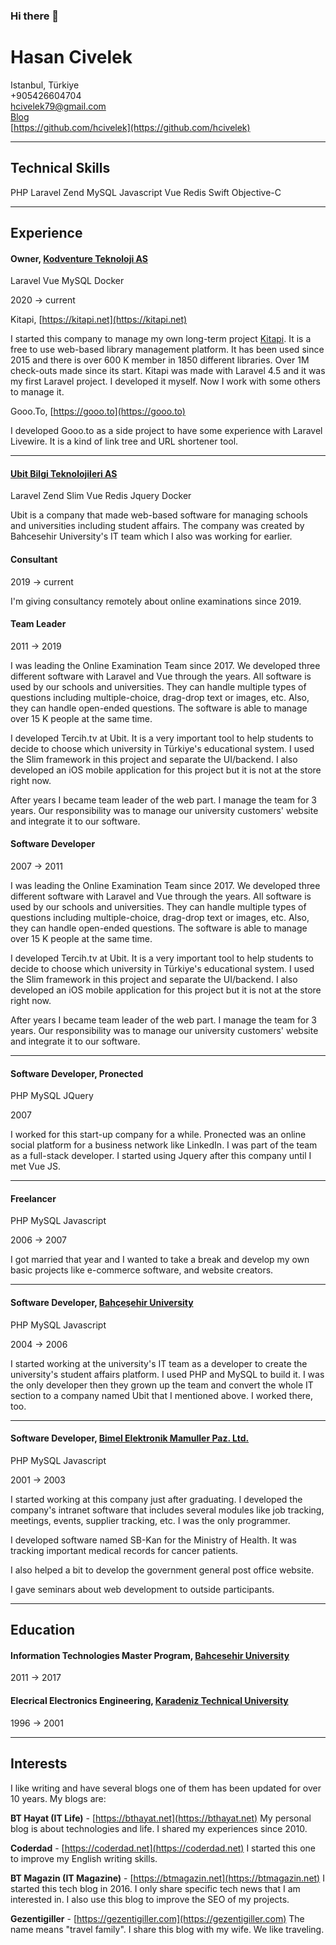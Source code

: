 ### Hi there 👋

<!--
**hcivelek/hcivelek** is a ✨ _special_ ✨ repository because its `README.md` (this file) appears on your GitHub profile.

Here are some ideas to get you started:

- 🔭 I’m currently working on ...
- 🌱 I’m currently learning ...
- 👯 I’m looking to collaborate on ...
- 🤔 I’m looking for help with ...
- 💬 Ask me about ...
- 📫 How to reach me: ...
- 😄 Pronouns: ...
- ⚡ Fun fact: ...
-->
Hasan Civelek
=============

Istanbul, Türkiye  
+905426604704  
hcivelek79@gmail.com  
[Blog](https://bthayat.net)  
[https://github.com/hcivelek](https://github.com/hcivelek)

* * *

Technical Skills
----------------

PHP Laravel Zend MySQL Javascript Vue Redis Swift Objective-C

* * *

Experience
----------

#### Owner, [Kodventure Teknoloji AS](https:/kodventure.com)

Laravel Vue MySQL Docker

2020 → current

Kitapi, [https://kitapi.net](https://kitapi.net)

I started this company to manage my own long-term project [Kitapi](https://kitapi.net). It is a free to use web-based library management platform. It has been used since 2015 and there is over 600 K member in 1850 different libraries. Over 1M check-outs made since its start. Kitapi was made with Laravel 4.5 and it was my first Laravel project. I developed it myself. Now I work with some others to manage it.

Gooo.To, [https://gooo.to](https://gooo.to)

I developed Gooo.to as a side project to have some experience with Laravel Livewire. It is a kind of link tree and URL shortener tool.

* * *

#### [Ubit Bilgi Teknolojileri AS](https://www.ubit.com.tr)

Laravel Zend Slim Vue Redis Jquery Docker

Ubit is a company that made web-based software for managing schools and universities including student affairs. The company was created by Bahcesehir University's IT team which I also was working for earlier.

#### Consultant

2019 → current

I'm giving consultancy remotely about online examinations since 2019.

#### Team Leader

2011 → 2019

I was leading the Online Examination Team since 2017. We developed three different software with Laravel and Vue through the years. All software is used by our schools and universities. They can handle multiple types of questions including multiple-choice, drag-drop text or images, etc. Also, they can handle open-ended questions. The software is able to manage over 15 K people at the same time.

I developed Tercih.tv at Ubit. It is a very important tool to help students to decide to choose which university in Türkiye's educational system. I used the Slim framework in this project and separate the UI/backend. I also developed an iOS mobile application for this project but it is not at the store right now.

After years I became team leader of the web part. I manage the team for 3 years. Our responsibility was to manage our university customers' website and integrate it to our software.

#### Software Developer

2007 → 2011

I was leading the Online Examination Team since 2017. We developed three different software with Laravel and Vue through the years. All software is used by our schools and universities. They can handle multiple types of questions including multiple-choice, drag-drop text or images, etc. Also, they can handle open-ended questions. The software is able to manage over 15 K people at the same time.

I developed Tercih.tv at Ubit. It is a very important tool to help students to decide to choose which university in Türkiye's educational system. I used the Slim framework in this project and separate the UI/backend. I also developed an iOS mobile application for this project but it is not at the store right now.

After years I became team leader of the web part. I manage the team for 3 years. Our responsibility was to manage our university customers' website and integrate it to our software.

* * *

#### Software Developer, Pronected

PHP MySQL JQuery

2007

I worked for this start-up company for a while. Pronected was an online social platform for a business network like LinkedIn. I was part of the team as a full-stack developer. I started using Jquery after this company until I met Vue JS.

* * *

#### Freelancer

PHP MySQL Javascript

2006 → 2007

I got married that year and I wanted to take a break and develop my own basic projects like e-commerce software, and website creators.

* * *

#### Software Developer, [Bahçeşehir University](https://www.ubit.com.tr/)

PHP MySQL Javascript

2004 → 2006

I started working at the university's IT team as a developer to create the university's student affairs platform. I used PHP and MySQL to build it. I was the only developer then they grown up the team and convert the whole IT section to a company named Ubit that I mentioned above. I worked there, too.

* * *

#### Software Developer, [Bimel Elektronik Mamuller Paz. Ltd.](https://bimel.com.tr)

PHP MySQL Javascript

2001 → 2003

I started working at this company just after graduating. I developed the company's intranet software that includes several modules like job tracking, meetings, events, supplier tracking, etc. I was the only programmer.

I developed software named SB-Kan for the Ministry of Health. It was tracking important medical records for cancer patients.

I also helped a bit to develop the government general post office website.

I gave seminars about web development to outside participants.

* * *

Education
---------

#### Information Technologies Master Program, [Bahcesehir University](https://bau.edu.tr/)

2011 → 2017

#### Elecrical Electronics Engineering, [Karadeniz Technical University](https://www.ktu.edu.tr/en)

1996 → 2001

* * *

Interests
---------

I like writing and have several blogs one of them has been updated for over 10 years. My blogs are:

**BT Hayat (IT Life)** - [https://bthayat.net](https://bthayat.net) My personal blog is about technologies and life. I shared my experiences since 2010.  

**Coderdad** - [https://coderdad.net](https://coderdad.net) I started this one to improve my English writing skills.

**BT Magazin (IT Magazine)** - [https://btmagazin.net](https://btmagazin.net) I started this tech blog in 2016. I only share specific tech news that I am interested in. I also use this blog to improve the SEO of my projects.

**Gezentigiller** - [https://gezentigiller.com](https://gezentigiller.com) The name means "travel family". I share this blog with my wife. We like traveling.
